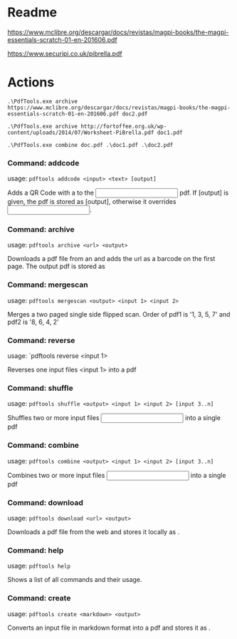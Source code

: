 # Readme

https://www.mclibre.org/descargar/docs/revistas/magpi-books/the-magpi-essentials-scratch-01-en-201606.pdf

https://www.securipi.co.uk/pibrella.pdf

# Actions

    .\PdfTools.exe archive https://www.mclibre.org/descargar/docs/revistas/magpi-books/the-magpi-essentials-scratch-01-en-201606.pdf doc2.pdf

    .\PdfTools.exe archive http://fortoffee.org.uk/wp-content/uploads/2014/07/Worksheet-PiBrella.pdf doc1.pdf

    .\PdfTools.exe combine doc.pdf .\doc1.pdf .\doc2.pdf


### Command: **addcode**
usage: `pdftools addcode <input> <text> [output]`

Adds a QR Code with a <text> to the <input> pdf. If [output] is given, the pdf is stored as [output], otherwise it overrides <input>.

### Command: **archive**
usage: `pdftools archive <url> <output>`

Downloads a pdf file from an <url> and adds the url as a barcode on the first page. The output pdf is stored as <output>

### Command: **mergescan**
usage: `pdftools mergescan <output> <input 1> <input 2>`

Merges a two paged single side flipped scan. Order of pdf1 is '1, 3, 5, 7' and pdf2 is '8, 6, 4, 2'

### Command: **reverse**
usage: `pdftools reverse <output> <input 1>

Reverses one input files <input 1> into a pdf <output>

### Command: **shuffle**
usage: `pdftools shuffle <output> <input 1> <input 2> [input 3..n]`

Shuffles two or more input files <input n> into a single pdf <output>

### Command: **combine**
usage: `pdftools combine <output> <input 1> <input 2> [input 3..n]`

Combines two or more input files <input n> into a single pdf <output>

### Command: **download**
usage: `pdftools download <url> <output>`

Downloads a pdf file <url> from the web and stores it locally as <output>.

### Command: **help**
usage: `pdftools help`

Shows a list of all commands and their usage.

### Command: **create**
usage: `pdftools create <markdown> <output>`

Converts an input file <markdown> in markdown format into a pdf and stores it as  <output>.

